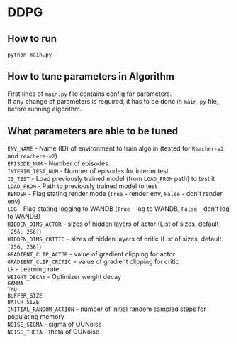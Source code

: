 # DDPG

## How to run
`python main.py`

## How to tune parameters in Algorithm
First lines of `main.py` file contains config for parameters.  
If any change of parameters is required, it has to be done in `main.py` file, before running algorithm.

## What parameters are able to be tuned

`ENV_NAME` - Name (ID) of environment to train algo in (tested for `Reacher-v2` and `reachere-v2`)  
`EPISODE_NUM` - Number of episodes  
`INTERIM_TEST_NUM` - Number of episodes for interim test  
`IS_TEST` - Load previously trained model (from `LOAD_FROM` path) to test it  
`LOAD_FROM` - Path to previously trained model to test  
`RENDER` - Flag stating render mode (`True` - render env, `False` - don't render env)  
`LOG` - Flag stating logging to WANDB (`True` - log to WANDB, `False` - don't log to WANDB)  
`HIDDEN_DIMS_ACTOR` - sizes of hidden layers of actor (List of sizes, default `[256, 256]`)  
`HIDDEN_DIMS_CRITIC` - sizes of hidden layers of critic (List of sizes, default `[256, 256]`)  
`GRADIENT_CLIP_ACTOR` - value of gradient clipping for actor  
`GRADIENT_CLIP_CRITIC` = value of gradient clipping for critic  
`LR` - Learning rate  
`WEIGHT_DECAY` - Optimizer weight decay  
`GAMMA`  
`TAU`  
`BUFFER_SIZE`  
`BATCH_SIZE`  
`INITIAL_RANDOM_ACTION` - number of initial random sampled steps for populating memory  
`NOISE_SIGMA` - sigma of OUNoise  
`NOISE_THETA` - theta of OUNoise  